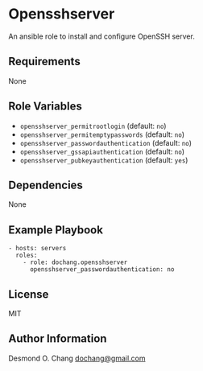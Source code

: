 Opensshserver
=============

An ansible role to install and configure OpenSSH server.

Requirements
------------

None

Role Variables
--------------

  - `opensshserver_permitrootlogin` (default: `no`)
  - `opensshserver_permitemptypasswords` (default: `no`)
  - `opensshserver_passwordauthentication` (default: `no`)
  - `opensshserver_gssapiauthentication` (default: `no`)
  - `opensshserver_pubkeyauthentication` (default: `yes`)

Dependencies
------------

None

Example Playbook
----------------

    - hosts: servers
      roles:
        - role: dochang.opensshserver
          opensshserver_passwordauthentication: no

License
-------

MIT

Author Information
------------------

Desmond O. Chang <dochang@gmail.com>
